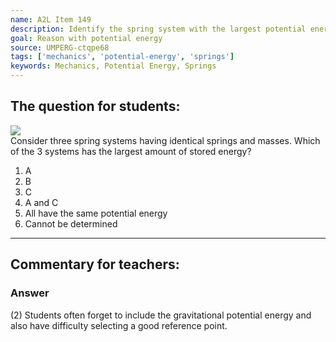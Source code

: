 ```yaml
---
name: A2L Item 149
description: Identify the spring system with the largest potential energy.
goal: Reason with potential energy
source: UMPERG-ctqpe68
tags: ['mechanics', 'potential-energy', 'springs']
keywords: Mechanics, Potential Energy, Springs
---
```


## The question for students:

<div class="img-right"><img src="/files/Item149_fig1.gif"
/></div>Consider three spring systems having identical springs and
masses.  Which of the 3 systems has the largest amount of stored energy?

1. A
2. B
3. C
4. A and C
5. All have the same potential energy
6. Cannot be determined




<hr/>

## Commentary for teachers:

### Answer 

(2) Students often forget to include the gravitational potential
energy and also have difficulty selecting a good reference point.
